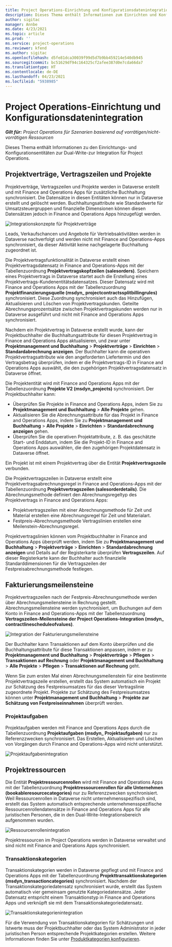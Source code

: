 ```yaml
---
title: Project Operations-Einrichtung und Konfigurationsdatenintegration
description: Dieses Thema enthält Informationen zum Einrichten und Konfigurieren von Dual-Write-Zuordnungen für Project Operations.
author: sigitac
manager: Annbe
ms.date: 4/23/2021
ms.topic: article
ms.prod: ''
ms.service: project-operations
ms.reviewer: kfend
ms.author: sigitac
ms.openlocfilehash: d5fe81dca30039f99d5d7b9bb459214e540db945
ms.sourcegitcommit: bc51629df94c164325cf2afee387d0e7cda66da7
ms.translationtype: HT
ms.contentlocale: de-DE
ms.lasthandoff: 04/23/2021
ms.locfileid: "5938985"
---
```

# <a name="project-operations-setup-and-configuration-data-integration"></a>Project Operations-Einrichtung und Konfigurationsdatenintegration

_**Gilt für:** Project Operations für Szenarien basierend auf vorrätigen/nicht-vorrätigen Ressourcen_

Dieses Thema enthält Informationen zu den Einrichtungs- und Konfigurationsentitäten zur Dual-Write-zur Integration für Project Operations.

## <a name="project-contracts-contract-lines-and-projects"></a>Projektverträge, Vertragszeilen und Projekte

Projektverträge, Vertragszeilen und Projekte werden in Dataverse erstellt und mit Finance and Operations Apps für zusätzliche Buchhaltung synchronisiert. Die Datensätze in diesen Entitäten können nur in Dataverse erstellt und gelöscht werden. Buchhaltungsattribute wie Standardwerte für Umsatzsteuergruppen und finanzielle Dimensionen können diesen Datensätzen jedoch in Finance and Operations Apps hinzugefügt werden.

  ![Integrationskonzepte für Projektverträge](./media/1ProjectContract.jpg)

Leads, Verkaufschancen und Angebote für Vertriebsaktivitäten werden in Dataverse nachverfolgt und werden nicht mit Finance and Operations-Apps synchronisiert, da dieser Aktivität keine nachgelagerte Buchhaltung zugeordnet ist.

Die Projektvertragsfunktionalität in Dataverse erstellt einen Projektvertragsdatensatz in Finance and Operations-Apps mit der Tabellenzuordnung **Projektvertragskopfzeilen (salesorders)**. Speichern eines Projektvertrags in Dataverse startet auch die Erstellung eines Projektvertrags-Kundenentitätsdatensatzes. Dieser Datensatz wird mit Finance and Operations Apps mit der Tabellenzuordnung **Projektfinanzierungsquelle (msdyn\_ projectcontractssplitbillingrules)** synchronisiert. Diese Zuordnung synchronisiert auch das Hinzufügen, Aktualisieren und Löschen von Projektvertragskunden. Geteilte Abrechnungsprozentsätze zwischen Projektvertragskunden werden nur in Dataverse ausgeführt und nicht mit Finance and Operations Apps synchronisiert.

Nachdem ein Projektvertrag in Dataverse erstellt wurde, kann der Projektbuchhalter die Buchhaltungsattribute für diesen Projektvertrag in Finance and Operations Apps aktualisieren, und zwar unter **Projektmanagement und Buchhaltung** > **Projektverträge** > **Einrichten** > **Standardabrechnung anzeigen**. Der Buchhalter kann die operativen Projektvertragsattribute wie den angeforderten Liefertermin und den Vertragsbetrag überprüfen, indem er die Projektvertrags-ID in Finance and Operations Apps auswählt, die den zugehörigen Projektvertragsdatensatz in Dataverse öffnet.

Die Projektentität wird mit Finance and Operations Apps mit der Tabellenzuordnung **Projekte V2 (msdyn\_projects)** synchronisiert. Der Projektbuchhalter kann:

  - Überprüfen Sie Projekte in Finance and Operations Apps, indem Sie zu **Projektmanagement und Buchhaltung** > **Alle Projekte** gehen. 
  - Aktualisieren Sie die Abrechnungsattribute für das Projekt in Finance and Operations Apps, indem Sie zu **Projektmanagement und Buchhaltung** > **Alle Projekte** > **Einrichten** > **Standardabrechnung anzeigen** gehen.  
  - Überprüfen Sie die operativen Projektattribute, z. B. das geschätzte Start- und Enddatum, indem Sie die Projekt-ID in Finance and Operations Apps auswählen, die den zugehörigen Projektdatensatz in Dataverse öffnet.

Ein Projekt ist mit einem Projektvertrag über die Entität **Projektvertragszeile** verbunden.

Die Projektvertragszeilen in Dataverse erstellt eine Projektvertragsabrechnungsregel in Finance and Operations-Apps mit der Tabellenzuordnung **Projektvertragszeilen (salesorderdetails)**. Die Abrechnungsmethode definiert den Abrechnungsregeltyp des Projektvertrags in Finance and Operations Apps:

  - Projektvertragszeilen mit einer Abrechnungsmethode für Zeit und Material erstellen eine Abrechnungsregel für Zeit und Materialart.
  - Festpreis-Abrechnungsmethode Vertragslinien erstellen eine Meilenstein-Abrechnungsregel.

Projektvertragslinien können vom Projektbuchhalter in Finance and Operations Apps überprüft werden, indem Sie zu **Projektmanagement und Buchhaltung** > **Projektverträge** > **Einrichten** > **Standardabrechnung anzeigen** und Details auf der Registerkarte überprüfen **Vertragszeilen**. Auf dieser Registerkarte kann der Buchhalter auch finanzielle Standarddimensionen für die Vertragszeilen der Festpreisabrechnungsmethode festlegen.

## <a name="billing-milestones"></a>Fakturierungsmeilensteine

Projektvertragszeilen nach der Festpreis-Abrechnungsmethode werden über Abrechnungsmeilensteine in Rechnung gestellt. Abrechnungsmeilensteine werden synchronisiert, um Buchungen auf dem Konto in Finance and Operations-Apps mit der Tabellenzuordnung **Vertragszeilen-Meilensteine der Project Operations-Integration (msdyn\_ contractlinescheduleofvalues)**.

  ![Integration der Fakturierungsmeilensteine](./media/2Milestones.jpg)

Der Buchhalter kann Transaktionen auf dem Konto überprüfen und die Buchhaltungsattribute für diese Transaktionen anpassen, indem er zu **Projektmanagement und Buchhaltung** > **Projektverträge** > **Pflegen** > **Transaktionen auf Rechnung** oder **Projektmanagement und Buchhaltung** > **Alle Projekte** > **Pflegen** > **Transaktionen auf Rechnung** geht.

Wenn Sie zum ersten Mal einen Abrechnungsmeilenstein für eine bestimmte Projektvertragszeile erstellen, erstellt das System automatisch ein Projekt zur Schätzung des Festpreisumsatzes für das dieser Vertragslinie zugeordnete Projekt. Projekte zur Schätzung des Festpreisumsatzes können unter **Projektmanagement und Buchhaltung** > **Projekte zur Schätzung von Festpreiseinnahmen** überprüft werden.

### <a name="project-tasks"></a>Projektaufgaben

Projektaufgaben werden mit Finance and Operations Apps durch die Tabellenzuordnung **Projektaufgaben (msdyn\_ Projektaufgaben)** nur zu Referenzzwecken synchronisiert. Das Erstellen, Aktualisieren und Löschen von Vorgängen durch Finance and Operations-Apps wird nicht unterstützt.

  ![Projektaufgabenintegration](./media/3Tasks.jpg)

## <a name="project-resources"></a>Projektressourcen

Die Entität **Projektressourcenrollen** wird mit Finance and Operations Apps mit der Tabellenzuordnung **Projektressourcenrollen für alle Unternehmen (bookableresourcecategories)** nur zu Referenzzwecken synchronisiert. Weil Ressourcenrollen in Dataverse nicht unternehmensspezifisch sind, erstellt das System automatisch entsprechende unternehmensspezifische Ressourcenrollendatensätze in Finance and Operations Apps für alle juristischen Personen, die in den Dual-Write-Integrationsbereich aufgenommen wurden.

![Ressourcenrollenintegration](./media/5Resources.jpg)

Projektressourcen im Project Operations werden in Dataverse verwaltet und sind nicht mit Finance and Operations Apps synchronisiert.

### <a name="transaction-categories"></a>Transaktionskategorien

Transaktionskategorien werden in Dataverse gepflegt und mit Finance and Operations Apps mit der Tabellenzuordnung **Projekttransaktionskategorien (msdyn\_transactioncategories)** synchronisiert. Nachdem der Transaktionskategoriedatensatz synchronisiert wurde, erstellt das System automatisch vier gemeinsam genutzte Kategoriedatensätze. Jeder Datensatz entspricht einem Transaktionstyp in Finance and Operations Apps und verknüpft sie mit dem Transaktionskategoriedatensatz.

![Transaktionskategorienintegration](./media/4TransactionCategories.jpg)

Für die Verwendung von Transaktionskategorien für Schätzungen und Istwerte muss der Projektbuchhalter oder das System Administrator in jeder juristischen Person entsprechende Projektkategorien erstellen. Weitere Informationen finden Sie unter [Produktkategorien konfigurieren](../project-accounting/configure-project-categories.md).
